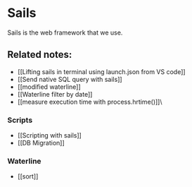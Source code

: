 # Sails 

Sails is the web framework that we use. 


## Related notes:
- [[Lifting sails in terminal using launch.json from VS code]]
- [[Send native SQL query with sails]]
- [[modified waterline]]
- [[Waterline filter by date]]
- [[measure execution time with process.hrtime()]]\

### Scripts
- [[Scripting with sails]]
- [[DB Migration]]

### Waterline
- [[sort]]